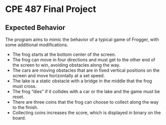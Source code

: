 # CPE 487 Final Project

## Expected Behavior
The program aims to mimic the behavior of a typical game of Frogger, with some additional modifications. 
- The frog starts at the bottom center of the screen.
- The frog can move in four directions and must get to the other end of the screen to win, avoiding obstacles along the way.
- The cars are moving obstacles that are in fixed vertical positions on the screen and move horizontally at a set speed.
- The lake is a static obstacle with a bridge in the middle that the frog must cross.
- The frog “dies” if it collides with a car or the lake and the game must be reset.
- There are three coins that the frog can choose to collect along the way to the finish.
- Collecting coins increases the score, which is displayed in binary on the board.
